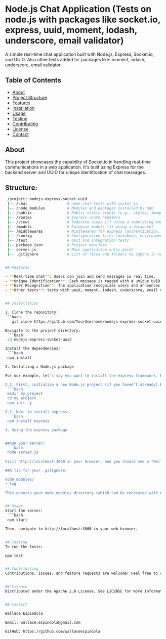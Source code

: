 # Node.js Chat Application (Tests on node.js with packages like socket.io, express, uuid, moment, iodash, underscore, email validator)

A simple real-time chat application built with Node.js, Express, Socket.io, and UUID. Also other tests added for packages like: moment, iodash, underscore, email validator.


## Table of Contents

- [About](#about)
- [Project Structure](#structure)
- [Features](#features)
- [Installation](#installation)
- [Usage](#usage)
- [Testing](#testing)
- [Contributing](#contributing)
- [License](#license)
- [Contact](#contact)


## About

This project showcases the capability of Socket.io in handling real-time communications in a web application. It's built using Express for the backend server and UUID for unique identification of chat messages.


## Structure:
   ```bash
    /project: nodejs-express-socket-uuid
    |-- /chat                  # node chat tests with socket.io
    |-- /node_modules          # Modules and packages installed by npm
    |-- /public                # Public static assets (e.g., styles, images)
    |-- /routes                # Express route handlers
    |-- /views                 # Template views (if using a templating engine)
    |-- /models                # Database models (if using a database)
    |-- /middlewares           # Middlewares for express (authentication, logging, etc.)
    |-- /config                # Configuration files (database, environment variables)
    |-- /test                  # Unit and integration tests
    |-- package.json           # Project manifest
    |-- server.js              # Main application entry point
    |-- .gitignore             # List of files and folders to ignore in version


## Features

- **Real-time Chat**: Users can join and send messages in real time.
- **Unique Identification**: Each message is tagged with a unique UUID.
- **User Recognition**: The application recognizes users and announces when someone joins the chat.
- **Other tests**: tests with uuid, moment, iodash, underscore, email validator

  
## Installation

1. Clone the repository:
   ```bash
      git clone https://github.com/YourUsername/nodejs-express-socket-uuid.git

Navigate to the project directory:
    ```bash
    cd nodejs-express-socket-uuid

Install the dependencies:
    ```bash
    npm install

2. Installing a Node.js package

For our example, let's say you want to install the express framework. Here's how you'd do it:

2.1. First, initialize a new Node.js project (if you haven’t already) by using:
    ```bash
    mkdir my_project
    cd my_project
    npm init -y

2.2. Now, to install express:
    ```bash
    npm install express

3. Using the express package


##Run your server:
    ```bash
    node server.js
    
Visit http://localhost:3000 in your browser, and you should see a "Hello World!".

##A tip for your .gitignore:

node_modules/
*.log

This ensures your node_modules directory (which can be recreated with npm install from the package.json) and any .log files aren't committed to version control.


## Usage
Start the server:
    ```bash
    npm start

Then, navigate to http://localhost:3000 in your web browser.


## Testing
To run the tests:

npm test


## Contributing
Contributions, issues, and feature requests are welcome! Feel free to check issues page.


## License
Distributed under the Apache 2.0 License. See LICENSE for more information.


## Contact

Wallace Espindola

Email: wallace.espindola@gmail.com

GitHub: https://github.com/wallaceespindola
